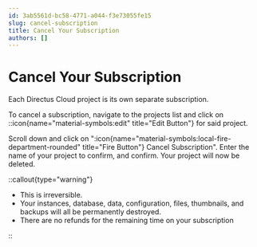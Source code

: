 ```yaml
---
id: 3ab5561d-bc58-4771-a044-f3e73055fe15
slug: cancel-subscription
title: Cancel Your Subscription
authors: []
---
```

# Cancel Your Subscription

<!-- TODO: Image -->

Each Directus Cloud project is its own separate subscription.

To cancel a subscription, navigate to the projects list and click on ::icon{name="material-symbols:edit" title="Edit Button"} for said project.

Scroll down and click on ":icon{name="material-symbols:local-fire-department-rounded" title="Fire Button"} Cancel Subscription". Enter the name of your project to confirm, and confirm. Your project will now be deleted.

::callout{type="warning"}

- This is irreversible.
- Your instances, database, data, configuration, files, thumbnails, and backups will all be permanently destroyed.
- There are no refunds for the remaining time on your subscription

::